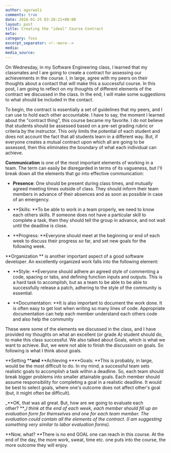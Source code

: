 ```yaml
---
author: agarwali
comments: true
date: 2016-01-25 03:28:21+00:00
layout: post
title: Creating the "ideal" Course Contract
meta:
category: foss
excerpt_separator: <!--more-->
media:
media_source:
---
```


On Wednesday, in my Software Engineering class, I learned that my classmates and I are going to create a contract for assessing our achievements in the course. I, in large, agree with my peers on their thoughts about a contact that will make this a successful course. In this post, I am going to reflect on my thoughts of different elements of the contract we discussed in the class. In the end, I will make some suggestions to what should be included in the contact.
<!--more-->
To begin, the contract is essentially a set of guidelines that my peers, and I can use to hold each other accountable. I have to say, the moment I learned about the "contract thing", this course became my favorite. I do not believe that students should be assessed based on a pre-set grading rubric or criteria by the instructor. This only limits the potential of each student and does not account the fact that all students learn in a different way. But, if everyone creates a mutual contract upon which all are going to be assessed, then this eliminates the boundary of what each individual can achieve.


**Communication** is one of the most important elements of working in a team. The term can easily be disregarded in terms of its vagueness, but I'll break down all the elements that go into effective communication:




  * **Presence**: One should be present during class times, and mutually agreed meeting times outside of class. They should inform their team members in advance of their absences and as soon as possible in case of an emergency.


  * **Skills: **To be able to work in a team properly, we need to know each others skills. If someone does not have a particular skill to complete a task, then they should tell the group in advance, and not wait until the deadline is close.


  * **Progress: **Everyone should meet at the beginning or end of each week to discuss their progress so far, and set new goals for the following week.


**Organization ** is another important aspect of a good software developer. An excellently organized work falls into the following element:




  * **Style: **Everyone should adhere an agreed style of commenting a code, spacing or tabs, and defining function inputs and outputs. This is a hard task to accomplish, but as a team to be able to be able to successfully release a patch, adhering to the style of the community is essential.


  * **Documentation: **It is also important to document the work done. It is often easy to get lost when writing so many lines of code. Appropriate documentation can help each member understand each others code and also help the community


These were some of the elements we discussed in the class, and I have provided my thoughts on what an excellent (or grade A) student should do, to make this class successful. We also talked about Goals, which is what we want to achieve. But, we were not able to finish the discussion on goals. So following is what I think about goals.

**Setting ****and** **Achieving ****Goals: **This is probably, in large, would be the most difficult to do. In my mind, a successful team sets realistic goals to accomplish a task within a deadline. So, each team should break bigger problems into smaller attainable goals. Each member should assume responsibility for completing a goal in a realistic deadline. It would be best to select goals, where one's outcome does not affect other's goal (but, it might often be difficult).

_**OK, that was all great. But, how are we going to evaluate each other? **__I think at the end of each week, each member should fill up an evaluation form for themselves and one for each team member. The evaluation could contain all the elements of the contract. (I am suggesting something very similar to labor evaluation forms)._

**Now, what? **There is no end GOAL one can reach in this course. At the end of the day, the more work, sweat, time etc. one puts into the course, the more outcome they will enjoy.
